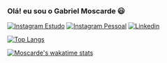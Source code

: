 ### Olá! eu sou o Gabriel Moscarde 😃

[![Instagram Estudo](https://img.shields.io/badge/Instagram-E4405F?style=for-the-badge&logo=instagram&logoColor=white)](https://www.instagram.com/primeirocodigo/)
[![Instagram Pessoal](https://img.shields.io/badge/Instagram-E4405F?style=for-the-badge&logo=instagram&logoColor=black)](https://www.instagram.com/gabrielmoscarde/)
[![Linkedin](https://img.shields.io/badge/LinkedIn-0077B5?style=for-the-badge&logo=linkedin&logoColor=white)](https://www.linkedin.com/in/gabrielmoscarde/)

<!--![Moscarde's GitHub stats](https://github-readme-stats.vercel.app/api?username=moscarde&show_icons=true&theme=radical)-->
[![Top Langs](https://github-readme-stats.vercel.app/api/top-langs/?username=moscarde&layout=compact)](https://github.com/anuraghazra/github-readme-stats)

[![Moscarde's wakatime stats](https://github-readme-stats.vercel.app/api/wakatime?username=moscarde)](https://github.com/anuraghazra/github-readme-stats)
